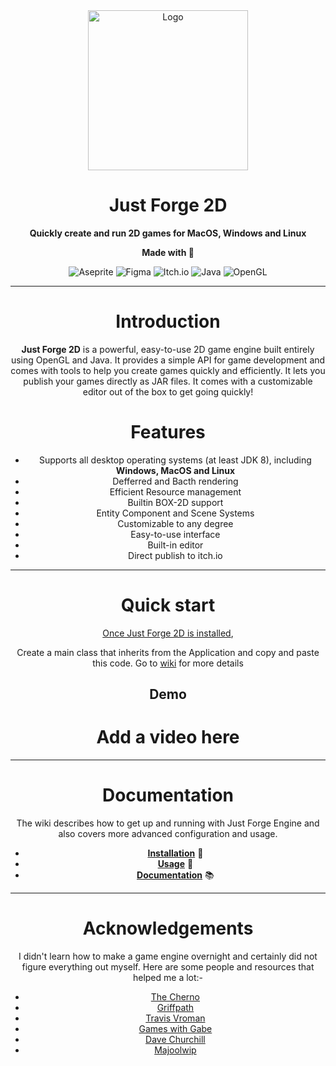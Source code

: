 <div align="center">
  
<img src="https://github.com/user-attachments/assets/9b3adcf7-70c9-45f0-ab14-3769072244d5" alt="Logo" width="256" />

# Just Forge 2D

**Quickly create and run 2D games for MacOS, Windows and Linux**

**Made with 💝**

<p align="center">
  <img alt="Aseprite" src="https://img.shields.io/badge/Aseprite-FFFFFF?style=for-the-badge&logo=Aseprite&logoColor=#7D929E">
  <img alt="Figma" src="https://img.shields.io/badge/figma-%23F24E1E.svg?style=for-the-badge&logo=figma&logoColor=white">
  <img alt="Itch.io" src="https://img.shields.io/badge/Itch-%23FF0B34.svg?style=for-the-badge&logo=Itch.io&logoColor=white">
  <img alt="Java" src="https://img.shields.io/badge/java-%23ED8B00.svg?style=for-the-badge&logo=openjdk&logoColor=white">
  <img alt="OpenGL" src="https://img.shields.io/badge/OpenGL-%23FFFFFF.svg?style=for-the-badge&logo=opengl">

***

# Introduction

**Just Forge 2D** is a powerful, easy-to-use 2D game engine built entirely using OpenGL and Java. It provides a simple API for game development and comes with tools to help you create games quickly and efficiently. It lets you publish your games directly as JAR files. It comes with a customizable editor out of the box to get going quickly!

# Features

- Supports all desktop operating systems (at least JDK 8), including **Windows, MacOS and Linux**
- Defferred and Bacth rendering
- Efficient Resource management
- Builtin BOX-2D support
- Entity Component and Scene Systems
- Customizable to any degree
- Easy-to-use interface
- Built-in editor
- Direct publish to itch.io
  
***

# Quick start

[Once Just Forge 2D is installed](https://github.com/Asher-Ul-Haque/Just_Forge_2D/wiki), 

Create a main class that inherits from the Application and copy and paste this code. Go to [wiki](https://github.com/Asher-Ul-Haque/Just_Forge_2D/wiki) for more details

## Demo

<div align="center">

# Add a video here

</div>

***

# Documentation

The wiki describes how to get up and running with Just Forge Engine and also covers more advanced configuration and usage.

- [**Installation**](https://github.com/Asher-Ul-Haque/Just_Forge_2D/wiki/Installation) 💾
- [**Usage**](https://github.com/Asher-Ul-Haque/Just_Forge_2D/wiki/Usage) 🔧
- [**Documentation**](https://github.com/Asher-Ul-Haque/Just_Forge_2D/wiki/Documentation) 📚️

***

# Acknowledgements

I didn't learn how to make a game engine overnight and certainly did not figure everything out myself. Here are some people and resources that helped me a lot:-

- [The Cherno](https://github.com/TheCherno)
- [Griffpath](https://www.youtube.com/user/griffpatch)
- [Travis Vroman](https://github.com/travisvroman)
- [Games with Gabe](https://github.com/ambrosiogabe)
- [Dave Churchill](https://github.com/davechurchill)
- [Majoolwip](https://www.youtube.com/@majoolwip9513)
